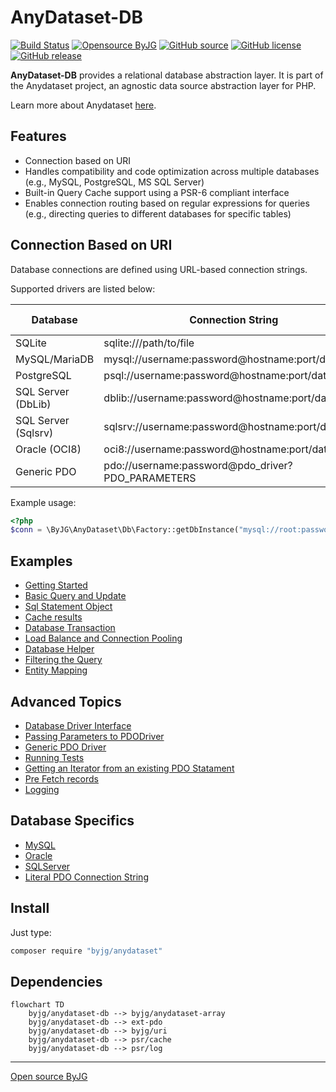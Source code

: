 # AnyDataset-DB

[![Build Status](https://github.com/byjg/php-anydataset-db/actions/workflows/phpunit.yml/badge.svg?branch=master)](https://github.com/byjg/php-anydataset-db/actions/workflows/phpunit.yml)
[![Opensource ByJG](https://img.shields.io/badge/opensource-byjg-success.svg)](http://opensource.byjg.com)
[![GitHub source](https://img.shields.io/badge/Github-source-informational?logo=github)](https://github.com/byjg/php-anydataset-db/)
[![GitHub license](https://img.shields.io/github/license/byjg/php-anydataset-db.svg)](https://opensource.byjg.com/opensource/licensing.html)
[![GitHub release](https://img.shields.io/github/release/byjg/php-anydataset-db.svg)](https://github.com/byjg/php-anydataset-db/releases/)

**AnyDataset-DB** provides a relational database abstraction layer. It is part of the Anydataset project, an agnostic
data source abstraction layer for PHP.

Learn more about Anydataset [here](https://opensource.byjg.com/anydataset).

## Features

- Connection based on URI
- Handles compatibility and code optimization across multiple databases (e.g., MySQL, PostgreSQL, MS SQL Server)
- Built-in Query Cache support using a PSR-6 compliant interface
- Enables connection routing based on regular expressions for queries (e.g., directing queries to different databases
  for specific tables)

## Connection Based on URI

Database connections are defined using URL-based connection strings.

Supported drivers are listed below:

| Database            | Connection String                                 | Factory Method    |
|---------------------|---------------------------------------------------|-------------------|
| SQLite              | sqlite:///path/to/file                            | `getDbInstance()` |
| MySQL/MariaDB       | mysql://username:password@hostname:port/database  | `getDbInstance()` |
| PostgreSQL          | psql://username:password@hostname:port/database   | `getDbInstance()` |
| SQL Server (DbLib)  | dblib://username:password@hostname:port/database  | `getDbInstance()` |
| SQL Server (Sqlsrv) | sqlsrv://username:password@hostname:port/database | `getDbInstance()` |
| Oracle (OCI8)       | oci8://username:password@hostname:port/database   | `getDbInstance()` |
| Generic PDO         | pdo://username:password@pdo_driver?PDO_PARAMETERS | `getDbInstance()` |

Example usage:

```php
<?php
$conn = \ByJG\AnyDataset\Db\Factory::getDbInstance("mysql://root:password@10.0.1.10/myschema");
```

## Examples

- [Getting Started](docs/getting-started.md)
- [Basic Query and Update](docs/basic-query.md)
- [Sql Statement Object](docs/sqlstatement.md)
- [Cache results](docs/cache.md)
- [Database Transaction](docs/transaction.md)
- [Load Balance and Connection Pooling](docs/load-balance.md)
- [Database Helper](docs/helper.md)
- [Filtering the Query](docs/iteratorfilter.md)
- [Entity Mapping](docs/entity.md)

## Advanced Topics

- [Database Driver Interface](docs/db-driver-interface.md)
- [Passing Parameters to PDODriver](docs/parameters.md)
- [Generic PDO Driver](docs/generic-pdo-driver.md)
- [Running Tests](docs/tests.md)
- [Getting an Iterator from an existing PDO Statament](docs/pdostatement.md)
- [Pre Fetch records](docs/prefetch.md)
- [Logging](docs/logging.md)

## Database Specifics

- [MySQL](docs/mysql.md)
- [Oracle](docs/oracle.md)
- [SQLServer](docs/sqlserver.md)
- [Literal PDO Connection String](docs/literal-pdo-driver.md)


## Install

Just type:

```bash
composer require "byjg/anydataset"
```

## Dependencies

```mermaid
flowchart TD
    byjg/anydataset-db --> byjg/anydataset-array
    byjg/anydataset-db --> ext-pdo
    byjg/anydataset-db --> byjg/uri
    byjg/anydataset-db --> psr/cache
    byjg/anydataset-db --> psr/log
```

----
[Open source ByJG](http://opensource.byjg.com)
